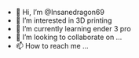 - 👋 Hi, I’m @Insanedragon69
- 👀 I’m interested in 3D printing
- 🌱 I’m currently learning ender 3 pro
- 💞️ I’m looking to collaborate on ...
- 📫 How to reach me ...

<!---
Insanedragon69/Insanedragon69 is a ✨ special ✨ repository because its `README.md` (this file) appears on your GitHub profile.
You can click the Preview link to take a look at your changes.
--->
